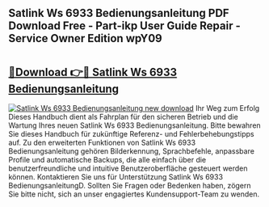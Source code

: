 ## Satlink Ws 6933 Bedienungsanleitung PDF Download Free - Part-ikp User Guide Repair - Service Owner Edition wpY09

# <h2><a href="http://df3nkp.blite.top/?on=Satlink+Ws+6933+Bedienungsanleitung">🔗Download 👉🔴 Satlink Ws 6933 Bedienungsanleitung</a></h2>

[![Satlink Ws 6933 Bedienungsanleitung new download](https://i.imgur.com/lujVjoI.png)](http://df3nkp.blite.top/?on=Satlink+Ws+6933+Bedienungsanleitung)
Ihr Weg zum Erfolg Dieses Handbuch dient als Fahrplan für den sicheren Betrieb und die Wartung Ihres neuen Satlink Ws 6933 Bedienungsanleitung. Bitte bewahren Sie dieses Handbuch für zukünftige Referenz- und Fehlerbehebungstipps auf. Zu den erweiterten Funktionen von Satlink Ws 6933 Bedienungsanleitung gehören Bilderkennung, Sprachbefehle, anpassbare Profile und automatische Backups, die alle einfach über die benutzerfreundliche und intuitive Benutzeroberfläche gesteuert werden können. Kontaktieren Sie uns für Unterstützung Satlink Ws 6933 BedienungsanleitungD. Sollten Sie Fragen oder Bedenken haben, zögern Sie bitte nicht, sich an unser engagiertes Kundensupport-Team zu wenden.
